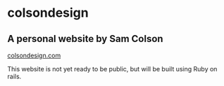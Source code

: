 # colsondesign
## A personal website by Sam Colson

[colsondesign.com](https://www.colsondesign.com)

This website is not yet ready to be public, but will be built using Ruby on rails.
